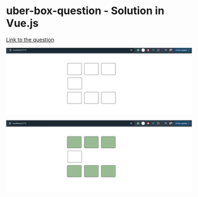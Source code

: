 # uber-box-question - Solution in Vue.js

[Link to the question](https://devtools.tech/questions/s/how-to-create-an-interactive-shape-based-ui-uber-frontend-interview-question-or-javascript-or-react-js---qid---6FVH1ZMWMXd4uZ8WAGEi)

![Screenshot-1](https://github.com/sunnysetia93/uber-box-question/blob/4619f955d429c131a50878c01d50c42e843eda0a/Screenshot%202024-06-02%20at%206.37.11%20PM.png)

![Screenshot-1](https://github.com/sunnysetia93/uber-box-question/blob/4619f955d429c131a50878c01d50c42e843eda0a/Screenshot%202024-06-02%20at%206.37.35%20PM.png)


